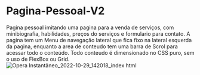# Pagina-Pessoal-V2
Pagina pessoal imitando uma pagina para a venda de serviços, com minibiografia, habilidades, preços do serviços e formulario para contato.
A pagina tem um Menu de navegação lateral que fica fixo na lateral esquerda da pagina, enquanto a area de conteudo tem uma barra de Scrol para acessar todo o conteúdo.
Todo conteudo é dimensionado no CSS puro, sem o uso de FlexBox ou Grid.
![Opera Instantâneo_2022-10-29_142018_index html](https://user-images.githubusercontent.com/116298645/198844868-c03f1677-25ea-4df0-8bfb-e69571b89b34.png)
